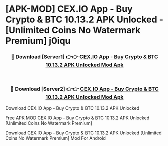 # [APK-MOD] CEX.IO App - Buy Crypto & BTC 10.13.2 APK Unlocked - [Unlimited Coins No Watermark Premium] j0iqu



<div align="center">
<h3>🔴 Download [Server1] 👉👉 <a href="https://momento.my/?title=CEX.IO_App_-_Buy_Crypto_&_BTC_10.13.2_APK_Unlocked">CEX.IO App - Buy Crypto & BTC 10.13.2 APK Unlocked Mod Apk</a></h3><br>

<h3>🔴 Download [Server2] 👉👉 <a href="https://momento.my/?title=CEX.IO_App_-_Buy_Crypto_&_BTC_10.13.2_APK_Unlocked">CEX.IO App - Buy Crypto & BTC 10.13.2 APK Unlocked Mod Apk</a></h3>
</div>



Download CEX.IO App - Buy Crypto & BTC 10.13.2 APK Unlocked 

Free APK MOD CEX.IO App - Buy Crypto & BTC 10.13.2 APK Unlocked [Unlimited Coins No Watermark Premium]

Download CEX.IO App - Buy Crypto & BTC 10.13.2 APK Unlocked [Unlimited Coins No Watermark Premium] Mod For Android
